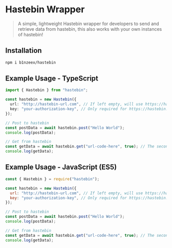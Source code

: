 # Hastebin Wrapper

> A simple, lightweight Hastebin wrapper for developers to send and retrieve data from hastebin, this also works with your own instances of hastebin!

## Installation

```bash
npm i b1nzeex/hastebin
```

## Example Usage - TypeScript

```typescript
import { Hastebin } from "hastebin";

const hastebin = new Hastebin({
  url: "http://hastebin-url.com", // If left empty, will use https://hastebin.com
  key: "your-authorization-key", // Only required for https://hastebin.com
});

// Post to hastebin
const postData = await hastebin.post("Hello World");
console.log(postData);

// Get from hastebin
const getData = await hastebin.get("url-code-here", true); // The second argument is whether to retrieve the raw content or not (default: false)
console.log(getData);
```

## Example Usage - JavaScript (ES5)

```javascript
const { Hastebin } = require("hastebin");

const hastebin = new Hastebin({
  url: "http://hastebin-url.com", // If left empty, will use https://hastebin.com
  key: "your-authorization-key", // Only required for https://hastebin.com
});

// Post to hastebin
const postData = await hastebin.post("Hello World");
console.log(postData);

// Get from hastebin
const getData = await hastebin.get("url-code-here", true); // The second argument is whether to retrieve the raw content or not (default: false)
console.log(getData);
```
